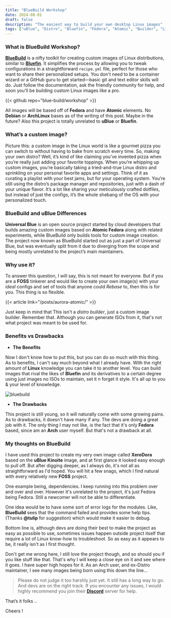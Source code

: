 ```yaml
---
title: "BlueBuild Workshop"
date: 2024-08-01
draft: false
description: "The easiest way to build your own desktop Linux images"
tags: ["uBlue", "Distro", "Bluefin", "Fedora", "Atomic", "Builder", "Linux"]
---
```

### What is BlueBuild Workshop?

[**BlueBuild**](https://blue-build.org/) is a nifty toolkit for creating custom images of Linux distributions, similar to [**Bluefin**](https://projectbluefin.io). It simplifies the process by allowing you to tweak configurations in a straightforward `recipe.yml` file, perfect for those who want to share their personalized setups. You don't need to be a container wizard or a GitHub guru to get started—basic git and text editor skills will do. Just follow the documentation, ask the friendly community for help, and soon you'll be building custom Linux images like a pro.

{{< github repo="blue-build/workshop" >}}

All images will be based off of **Fedora** and have **Atomic** elements. No **Debian** or **ArchLinux** bases as of the writing of this post. Maybe in the future? Also this project is totally unrelated to **uBlue** or **Bluefin**.

### What’s a custom image?

Picture this: a custom image in the Linux world is like a gourmet pizza you can switch to without having to bake from scratch every time. So, making your own distro? Well, it’s kind of like claiming you’ve invented pizza when you’re really just adding your favorite toppings. When you’re whipping up custom images, you’re basically taking a tried-and-true Linux distro and sprinkling on your personal favorite apps and settings. Think of it as curating a playlist with your best jams, but for your operating system. You’re still using the distro’s package manager and repositories, just with a dash of your unique flavor. It’s a lot like sharing your meticulously crafted dotfiles, but instead of just the configs, it’s the whole shebang of the OS with your personalized touch.

### BlueBuild and uBlue Differences

**Universal Blue** is an open source project started by cloud developers that builds amazing custom images based on **Atomic Fedora** along with related experiments, while BlueBuild only builds tools for custom image creation. The project now known as BlueBuild started out as just a part of Universal Blue, but was eventually split from it due to diverging from the scope and being mostly unrelated to the project’s main maintainers.

### Why use it?

To answer this question, I will say, this is not meant for everyone. But if you are a **FOSS** tinkerer and would like to create your own image(s) with your *ideal* configs and set of tools that anyone could *Rebase* to, then this is for you. This thing is so flexible.

{{< article link="/posts/aurora-atomic/" >}}

Just keep in mind that This isn't a *distro builder*, just a custom image builder. Remember that. Although you can generate ISOs from it, that's not what project was meant to be used for.

### Benefits vs Drawbacks

- **The Benefits**

Now I don't know how to put this, but you can do so much with this thing. As to benefits, I can't say much beyond what I already have. With the right amount of **Linux** knowledge you can take it to another level. You can build images that rival the likes of **Bluefin** and its derivatives to a certain degree using just images no ISOs to maintain, set it n forget it style. It's all up to you & your level of knowledge.

![bluebuild](https://i.imgur.com/4Vs4Yoq.png)

- **The Drawbacks**

This project is still young, so it will naturally come with some growing pains. As to drawbacks, it doesn't have many if any. The devs are doing a great job with it. The only thing I may not like, is the fact that it's only **Fedora** based, since am an **Arch** user myself. But that's not a drawback at all.

### My thoughts on BlueBuild

I have used this project to create my very own image called **XeroDora** based on the **uBlue Kinoite** image, and at first glance it looked easy enough to pull off. But after digging deeper, as I always do, it's not all as straightforward as I'd hoped. You will hit a few snags, which I find natural with every relatively new **FOSS** project.

One example being, dependencies. I keep running into this problem over and over and over. However it's unrelated to the project, it's just Fedora being Fedora. Still a newcomer will not be able to differentiate.

One idea would be to have some sort of error logs for the modules. Like, **BlueBuild** sees that the command failed and provides some help tips. (Thanks **@tulip** for suggestion) which would make it easier to debug.

Bottom line is, although devs are doing their best to make the project as easy as possible to use, sometimes issues happen outside project itself that require a lot of Linux know-how to troubleshoot. So as easy as it appears to be, it really isn't as I first thought.

Don't get me wrong here, I still love the project though, and so should you if you like stuff like that. That's why I will keep a close eye on it and see where it goes. I have super high hopes for it. As an Arch user, and ex-Distro maintainer, I see many images being born using this down the line...

> Please do not judge it too harshly just yet. It still has a long way to go. And devs are on the right track. If you encounter any issues, I would highly recommend you join their [**Discord**](https://discord.com/invite/MKhpfbw2) server for help.

That’s it folks ..

Cheers !
